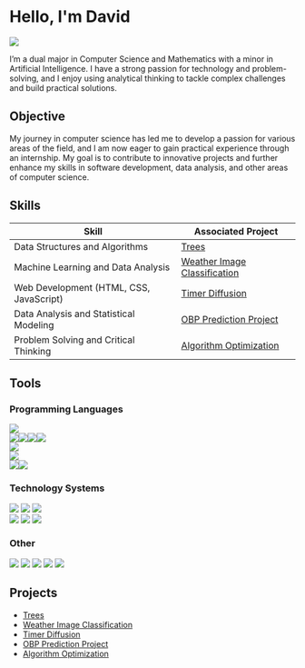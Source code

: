 # Hello, I'm David
<a href="https://linkedin.com/in/david-shableski/"><img src="https://img.shields.io/badge/-LinkedIn-0072b1?&style=for-the-badge&logo=linkedin&logoColor=white" /></a>

I’m a dual major in Computer Science and Mathematics with a minor in Artificial Intelligence. I have a strong passion for technology and problem-solving, and I enjoy using analytical thinking to tackle complex challenges and build practical solutions.

## Objective

My journey in computer science has led me to develop a passion for various areas of the field, and I am now eager to gain practical experience through an internship. My goal is to contribute to innovative projects and further enhance my skills in software development, data analysis, and other areas of computer science.

## Skills

| Skill                                       | Associated Project                        |
|---------------------------------------------|-------------------------------------------|
| Data Structures and Algorithms              | <a href="https://github.com/DavidShableski/Trees">Trees</a> |
| Machine Learning and Data Analysis          | <a href="https://github.com/DavidShableski/Weather-Image-Classification">Weather Image Classification</a> |
| Web Development (HTML, CSS, JavaScript)     | <a href="https://github.com/DavidShableski/Timer-Diffusion">Timer Diffusion</a> |
| Data Analysis and Statistical Modeling      | <a href="https://github.com/DavidShableski/OBP-Prediction-Project">OBP Prediction Project</a> |
| Problem Solving and Critical Thinking       | <a href="https://github.com/DavidShableski/Algorithm-Optimization">Algorithm Optimization</a> |

## Tools

### Programming Languages
<div> 
    <img src="https://img.shields.io/badge/-Python-3776AB?&style=for-the-badge&logo=Python&logoColor=white" /> 
    <div style="display: flex; flex-wrap: wrap;"> 
        <img src="https://img.shields.io/badge/-NumPy-013243?&style=flat-square&logo=NumPy&logoColor=white" /> 
        <img src="https://img.shields.io/badge/-Matplotlib-ffffff?&style=flat-square&logo=Matplotlib&logoColor=black" /> 
        <img src="https://img.shields.io/badge/-TensorFlow-FF6F00?&style=flat-square&logo=TensorFlow&logoColor=white" /> 
        <img src="https://img.shields.io/badge/-Jupyter_Notebooks-F37626?&style=flat-square&logo=Jupyter&logoColor=white" /> 
    </div> 
    <img src="https://img.shields.io/badge/-Java-007396?&style=for-the-badge&logo=Java&logoColor=white" /> 
    <br> 
    <img src="https://img.shields.io/badge/-JavaScript-F7DF1E?&style=for-the-badge&logo=JavaScript&logoColor=black" /> 
    <div style="display: flex; flex-wrap: wrap;"> 
        <img src="https://img.shields.io/badge/-React-61DAFB?&style=flat-square&logo=React&logoColor=black" /> 
        <img src="https://img.shields.io/badge/-Vue.js-4FC08D?&style=flat-square&logo=Vue.js&logoColor=white" /> 
    </div> 
</div>

### Technology Systems
<div> 
    <img src="https://img.shields.io/badge/-Visual_Studio_Code-007ACC?&style=for-the-badge&logo=Visual-Studio-Code&logoColor=white" /> 
    <img src="https://img.shields.io/badge/-NetBeans-1B6AC6?&style=for-the-badge&logo=Apache-NetBeans-IDE&logoColor=white" /> 
    <img src="https://img.shields.io/badge/-Google%20Colab-F9AB00?&style=for-the-badge&logo=google-colab&logoColor=white" /> 
    <br> 
    <img src="https://img.shields.io/badge/-Wireshark-1679A7?&style=for-the-badge&logo=Wireshark&logoColor=white" /> 
    <img src="https://img.shields.io/badge/-MySQL-4479A1?&style=for-the-badge&logo=MySQL&logoColor=white" /> 
    <img src="https://img.shields.io/badge/-phpMyAdmin-6C78AF?&style=for-the-badge&logo=phpMyAdmin&logoColor=white" /> 
</div>

### Other
<div> 
    <img src="https://img.shields.io/badge/-SQL-4479A1?&style=for-the-badge&logo=MySQL&logoColor=white" /> 
    <img src="https://img.shields.io/badge/-JSON-000000?&style=for-the-badge&logo=JSON&logoColor=white" /> 
    <img src="https://img.shields.io/badge/-HTML-E34F26?&style=for-the-badge&logo=HTML5&logoColor=white" /> 
    <img src="https://img.shields.io/badge/-CSS-1572B6?&style=for-the-badge&logo=CSS3&logoColor=white" /> 
    <img src="https://img.shields.io/badge/-Nmap-4682B4?&style=for-the-badge&logo=Nmap&logoColor=white" /> 
</div>

## Projects

- <a href="https://github.com/DavidShableski/Trees">Trees</a>
- <a href="https://github.com/DavidShableski/Weather-Image-Classification">Weather Image Classification</a>
- <a href="https://github.com/DavidShableski/Timer-Diffusion">Timer Diffusion</a>
- <a href="https://github.com/DavidShableski/OBP-Prediction-Project">OBP Prediction Project</a>
- <a href="https://github.com/DavidShableski/Algorithm-Optimization">Algorithm Optimization</a>
